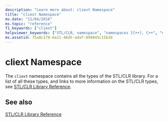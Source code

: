 ```yaml
---
description: "Learn more about: cliext Namespace"
title: "cliext Namespace"
ms.date: "11/04/2016"
ms.topic: "reference"
f1_keywords: ["cliext"]
helpviewer_keywords: ["STL/CLR, namespace", "namespaces [C++], C++", "namespaces [C++], STL/CLR", "cliext namespace"]
ms.assetid: 75a0c1f8-6e21-46d5-adaf-899845c15b38
---
```

# cliext Namespace

The `cliext` namespace contains all the types of the STL/CLR library. For a list of all these types, and links to more information on the STL/CLR types, see [STL/CLR Library Reference](../dotnet/stl-clr-library-reference.md).

## See also

[STL/CLR Library Reference](../dotnet/stl-clr-library-reference.md)
